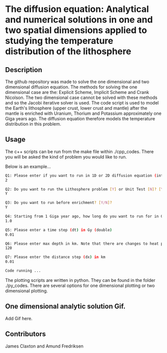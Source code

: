 # The diffusion equation: Analytical and numerical solutions in one and two spatial dimensions applied to studying the temperature distribution of the lithosphere

## Description

The github repository was made to solve the one dimensional and two dimensional diffusion equation. The methods for solving the one dimensional case are the: Explicit Scheme, Implicit Scheme and Crank Nicolson. The two dimensional case cannot be solved with these methods and so the Jacobi iterative solver is used. The code script is used to model the Earth's lithosphere (upper crust, lower crust and mantle) after the mantle is enriched with Uranium, Thorium and Potassium approximately one Giga years ago. The diffusion equation therefore models the temperature distribution in this problem. 

## Usage

The c++ scripts can be run from the make file within ./cpp_codes. There you will be asked the kind of problem you would like to run.


Below is an example...
```bash
Q1: Please enter if you want to run in 1D or 2D diffusion equation (int)
2

Q2: Do you want to run the Lithosphere problem [Y] or Unit Test [N]? [Y/N]
Y

Q3: Do you want to run before enrichment? [Y/N]?
Y

Q4: Starting from 1 Giga year ago, how long do you want to run for in Gy (double)
1.0

Q5: Please enter a time step (dt) in Gy (double)
0.01

Q6: Please enter max depth in km. Note that there are changes to heat production between 0 and 120 km
120

Q7: Please enter the distance step (dx) in km
0.01

Code running ...
```

The plotting scripts are written in python. They can be found in the folder ./py_codes. There are several options for one dimensional plotting or two dimensional plotting.

## One dimensional analytic solution Gif.

Add Gif here.

## Contributors

James Claxton and Amund Fredriksen
